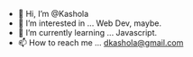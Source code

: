 - 👋 Hi, I’m @Kashola
- 👀 I’m interested in ... Web Dev, maybe.
- 🌱 I’m currently learning ... Javascript.
- 📫 How to reach me ... dkashola@gmail.com

<!---
Kashola/Kashola is a ✨ special ✨ repository because its `README.md` (this file) appears on your GitHub profile.
You can click the Preview link to take a look at your changes.
--->
